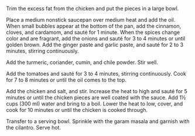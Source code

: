 Trim the excess fat from the chicken and put the pieces in a large bowl.

Place a medium nonstick saucepan over medium heat and add the oil. When small bubbles appear at the bottom of the pan, add the cinnamon, cloves, and cardamom, and sauté for 1 minute. When the spices change color and are fragrant, add the onions and sauté for 3 to 4 minutes or until golden brown. Add the ginger paste and garlic paste, and sauté for 2 to 3 minutes, stirring continuously.

Add the turmeric, coriander, cumin, and chile powder. Stir well.

Add the tomatoes and sauté for 3 to 4 minutes, stirring continuously. Cook for 7 to 8 minutes or until the oil comes to the top.

Add the chicken and salt, and stir. Increase the heat to high and sauté for 5 minutes or until the chicken pieces are well coated with the sauce. Add 1½ cups (300 ml) water and bring to a boil. Lower the heat to low, cover, and cook for 10 minutes or until the chicken is cooked through.

Transfer to a serving bowl. Sprinkle with the garam masala and garnish with the cilantro. Serve hot.
